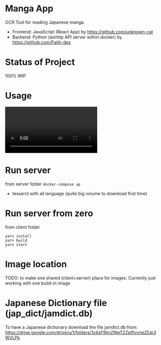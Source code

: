 # Manga App

OCR Tool for reading Japanese manga.

- Frontend: JavaScript (React App) by https://github.com/unknown-cat
- Backend: Python (aiohttp API server within docker) by https://github.com/Faith-des

# Status of Project

100% WIP

# Usage

![Sample Video](video/manga-app-test.mp4)

# Run server

from server folder
`docker-compose up`
* tesserct with all language (quite big volume to download first time)

# Run server from zero

from client folder
```
yarn install
yarn build
yarn start
```

# Image location
TODO: to make one shared (client+server) place for images.
Currently just working with one build-in image

# Japanese Dictionary file (jap_dict/jamdict.db)

To have a Japanese dictionary download the file jamdict.db from:
https://drive.google.com/drive/u/1/folders/1z4zF9ImZlNeTZZplflvvnpZfJp3WVLPk
